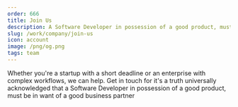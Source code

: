 ```yaml
---
order: 666
title: Join Us
description: A Software Developer in possession of a good product, must be in want of a good business partner
slug: /work/company/join-us
icon: account
image: /png/og.png
tags: team
---
```


Whether you're a startup with a short deadline or an enterprise with complex workflows, we can help. Get in touch for it's a truth universally acknowledged that a Software Developer in possession of a good product, must be in want of a good business partner
